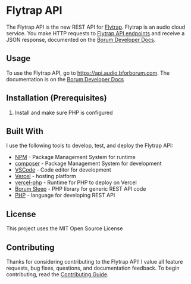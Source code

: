 # Flytrap API

The Flytrap API is the new REST API for [Flytrap](https://audio.bforborum.com). Flytrap is an audio cloud service. You make HTTP requests to [Flytrap API endpoints](https://api.audio.bforborum.com) and receive a JSON response, documented on the [Borum Developer Docs](https://developer.bforborum.com/Flytrap/Docs). 

## Usage

To use the Flytrap API, go to https://api.audio.bforborum.com.
The documentation is on the [Borum Developer Docs](https://developer.bforborum.com/Flytrap/Docs)

## Installation (Prerequisites)

1. Install and make sure PHP is configured

## Built With

I use the following tools to develop, test, and deploy the Flytrap API:

* [NPM]() - Package Management System for runtime
* [composer]() - Package Management System for development
* [VSCode]() - Code editor for development
* [Vercel]() - hosting platform
* [vercel-php]() - Runtime for PHP to deploy on Vercel
* [Borum Sleep](https://github.com/Borumer/Borum-Sleep) - PHP library for generic REST API code
* [PHP]() - language for developing REST API

## License

This project uses the MIT Open Source License

## Contributing

Thanks for considering contributing to the Flytrap API! I value all feature requests, bug fixes, questions, and documentation feedback. To begin contributing, read the [Contributing Guide](docs/CONTRIBUTING.md).


